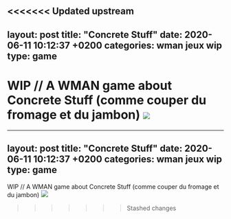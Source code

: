 <<<<<<< Updated upstream
---
layout: post
title:  "Concrete Stuff"
date:   2020-06-11 10:12:37 +0200
categories: wman jeux wip
type: game
---
WIP // A WMAN game about Concrete Stuff (comme couper du fromage et du jambon)
<img class="photopost" src="{{site.baseurl}}/imgs/concretestuff.gif" onmouseover="this.src='{{site.baseurl}}/imgs/concretestuff.jpg'" onmouseout="this.src='{{site.baseurl}}/imgs/concretestuff.gif'" />
=======
---
layout: post
title:  "Concrete Stuff"
date:   2020-06-11 10:12:37 +0200
categories: wman jeux wip
type: game
---
WIP // A WMAN game about Concrete Stuff (comme couper du fromage et du jambon)
<img class="photopost" src="{{site.baseurl}}/imgs/concretestuff.gif" onmouseover="this.src='{{site.baseurl}}/imgs/concretestuff.jpg'" onmouseout="this.src='{{site.baseurl}}/imgs/concretestuff.gif'" />
>>>>>>> Stashed changes
